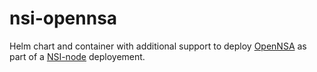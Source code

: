 # nsi-opennsa
Helm chart and container with additional support to deploy
[OpenNSA](https://github.com/NORDUnet/opennsa) as part of a
[NSI-node](https://github.com/BandwidthOnDemand/nsi-node) deployement.
